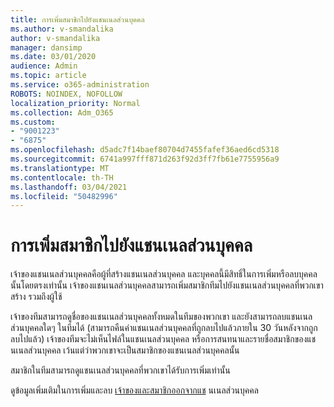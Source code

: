 ```yaml
---
title: การเพิ่มสมาชิกไปยังแชนเนลส่วนบุคคล
ms.author: v-smandalika
author: v-smandalika
manager: dansimp
ms.date: 03/01/2020
audience: Admin
ms.topic: article
ms.service: o365-administration
ROBOTS: NOINDEX, NOFOLLOW
localization_priority: Normal
ms.collection: Adm_O365
ms.custom:
- "9001223"
- "6875"
ms.openlocfilehash: d5adc7f14baef80704d7455fafef36aed6cd5318
ms.sourcegitcommit: 6741a997fff871d263f92d3ff7fb61e7755956a9
ms.translationtype: MT
ms.contentlocale: th-TH
ms.lasthandoff: 03/04/2021
ms.locfileid: "50482996"
---
```

# <a name="adding-members-to-private-channels"></a>การเพิ่มสมาชิกไปยังแชนเนลส่วนบุคคล

เจ้าของแชนเนลส่วนบุคคลคือผู้ที่สร้างแชนเนลส่วนบุคคล และบุคคลนี้มีสิทธิ์ในการเพิ่มหรือลบบุคคลนั้นโดยตรงเท่านั้น เจ้าของแชนเนลส่วนบุคคลสามารถเพิ่มสมาชิกทีมไปยังแชนเนลส่วนบุคคลที่พวกเขาสร้าง รวมถึงผู้ใช้

เจ้าของทีมสามารถดูชื่อของแชนเนลส่วนบุคคลทั้งหมดในทีมของพวกเขา และยังสามารถลบแชนเนลส่วนบุคคลใดๆ ในทีมได้ (สามารถคืนค่าแชนเนลส่วนบุคคลที่ถูกลบไปแล้วภายใน 30 วันหลังจากถูกลบไปแล้ว) เจ้าของทีมจะไม่เห็นไฟล์ในแชนเนลส่วนบุคคล หรือการสนทนาและรายชื่อสมาชิกของแชนเนลส่วนบุคคล เว้นแต่ว่าพวกเขาจะเป็นสมาชิกของแชนเนลส่วนบุคคลนั้น

สมาชิกในทีมสามารถดูแชนเนลส่วนบุคคลที่พวกเขาได้รับการเพิ่มเท่านั้น

ดูข้อมูลเพิ่มเติมในการเพิ่มและลบ [เจ้าของและสมาชิกออกจากแช](https://docs.microsoft.com/MicrosoftTeams/private-channels#adding-and-removing-owners-and-members) นเนลส่วนบุคคล
